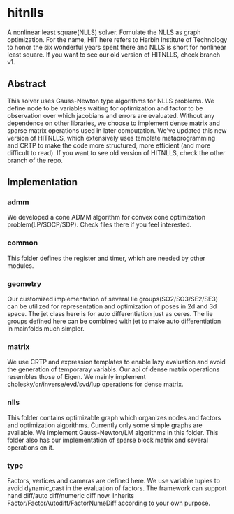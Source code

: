 # hitnlls
A nonlinear least square(NLLS) solver. Fomulate the NLLS as graph optimization. For the name, HIT here refers to Harbin Institute of Technology to honor the six wonderful years spent there and NLLS is short for nonlinear least square. If you want to see our old version of HITNLLS, check branch v1.

## Abstract
This solver uses Gauss-Newton type algorithms for NLLS problems. We define node to be variables waiting for optimization and factor to be observation over which jacobians and errors are evaluated. Without any dependence on other libraries, we choose to implement dense matrix and sparse matrix operations used in later computation. We've updated this new version of HITNLLS, which extensively uses template metaprogramming and CRTP to make the code more structured, more efficient (and more difficult to read). If you want to see old version of HITNLLS, check the other branch of the repo.

## Implementation

### admm
We developed a cone ADMM algorithm for convex cone optimization problem(LP/SOCP/SDP). Check files there if you feel interested.

### common
This folder defines the register and timer, which are needed by other modules.

### geometry
Our customized implementation of several lie groups(SO2/SO3/SE2/SE3) can be utilized for representation and optimization of poses in 2d and 3d space. The jet class here is for auto differentiation just as ceres. The lie groups defined here can be combined with jet to make auto differentiation in mainfolds much simpler.

### matrix
We use CRTP and expression templates to enable lazy evaluation and avoid the generation of temporaray variabls. Our api of dense matrix operations resembles those of Eigen. We mainly implement cholesky/qr/inverse/evd/svd/lup operations for dense matrix. 

### nlls
This folder contains optimizable graph which organizes nodes and factors and optimization algorithms. Currently only some simple graphs are available. We implement Gauss-Newton/LM algorithms in this folder. This folder also has our implementation of sparse block matrix and several operations on it.

### type
Factors, vertices and cameras are defined here. We use variable tuples to avoid dynamic_cast in the evaluation of factors. The framework can support hand diff/auto diff/numeric diff now. Inherits Factor/FactorAutodiff/FactorNumeDiff according to your own purpose.
